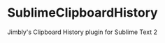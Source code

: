 SublimeClipboardHistory
=======================

Jimbly's Clipboard History plugin for Sublime Text 2
